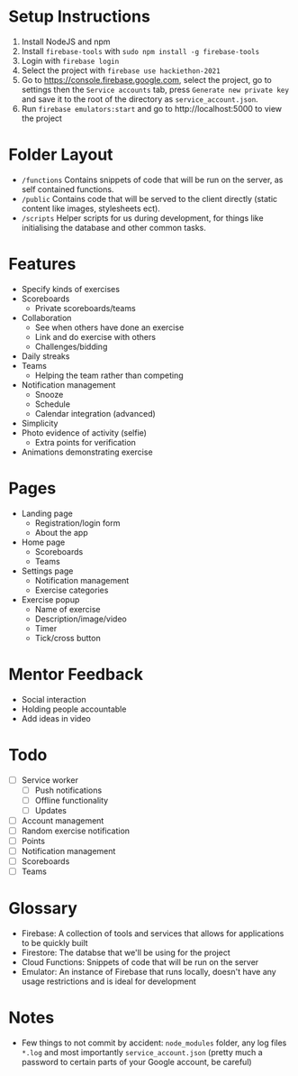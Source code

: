 # Setup Instructions
1. Install NodeJS and npm
2. Install `firebase-tools` with `sudo npm install -g firebase-tools`
3. Login with `firebase login`
4. Select the project with `firebase use hackiethon-2021`
5. Go to https://console.firebase.google.com, select the project, go to settings then the `Service accounts` tab, press `Generate new private key` and save it to the root of the directory as `service_account.json`.
6. Run `firebase emulators:start` and go to http://localhost:5000 to view the project

# Folder Layout
 - `/functions`
Contains snippets of code that will be run on the server, as self contained functions.
 - `/public`
Contains code that will be served to the client directly (static content like images, stylesheets ect).
 - `/scripts`
Helper scripts for us during development, for things like initialising the database and other common tasks.

# Features
 - Specify kinds of exercises
 - Scoreboards
    - Private scoreboards/teams
 - Collaboration
    - See when others have done an exercise
    - Link and do exercise with others
    - Challenges/bidding
 - Daily streaks
 - Teams
    - Helping the team rather than competing
 - Notification management
    - Snooze
    - Schedule
    - Calendar integration (advanced)
 - Simplicity
 - Photo evidence of activity (selfie)
    - Extra points for verification
 - Animations demonstrating exercise

# Pages
 - Landing page
    - Registration/login form
    - About the app
 - Home page
    - Scoreboards
    - Teams
 - Settings page
    - Notification management
    - Exercise categories
 - Exercise popup
    - Name of exercise
    - Description/image/video
    - Timer
    - Tick/cross button

# Mentor Feedback
 - Social interaction
 - Holding people accountable
 - Add ideas in video

# Todo
 - [ ] Service worker
   - [ ] Push notifications
   - [ ] Offline functionality
   - [ ] Updates
 - [ ] Account management
 - [ ] Random exercise notification
 - [ ] Points
 - [ ] Notification management
 - [ ] Scoreboards
 - [ ] Teams

# Glossary
 - Firebase: A collection of tools and services that allows for applications to be quickly built
 - Firestore: The databse that we'll be using for the project
 - Cloud Functions: Snippets of code that will be run on the server
 - Emulator: An instance of Firebase that runs locally, doesn't have any usage restrictions and is ideal for development

# Notes
 - Few things to not commit by accident: `node_modules` folder, any log files `*.log` and most importantly `service_account.json` (pretty much a password to certain parts of your Google account, be careful)